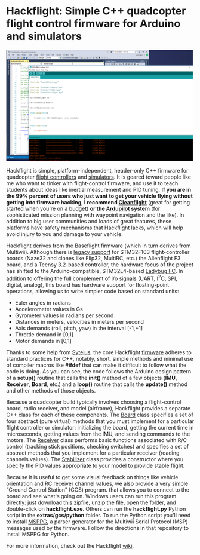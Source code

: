# Hackflight: Simple C++ quadcopter flight control firmware for Arduino and simulators

<img src="hackflight.png" width=500>

Hackflight is simple, platform-independent, header-only C++ firmware for quadcopter 
[flight controllers](https://www.tindie.com/products/TleraCorp/ladybug-flight-controller/) 
and [simulators](https://github.com/simondlevy/HackflightSim).  It
is geared toward people like me who want to tinker with flight-control
firmware, and use it to teach students about ideas like inertial measurement
and PID tuning.  <b>If you are in the 99% percent of users who just want to get
your vehicle flying without getting into firmware hacking, I recommend
[Cleanflight](http://cleanflight.com/)</b> (great for getting started when
you're on a budget) <b>or the
[Ardupilot](http://copter.ardupilot.org) system</b> (for
sophisticated mission planning with waypoint navigation and the like).  In
addition to big user communities and loads of great features, these platforms
have safety mechanisms that Hackflight lacks, which will help avoid injury to
you and damage to your vehicle.

Hackflight derives from the Baseflight firmware (which in turn derives from
Multiwii).  Although there is [legacy
support](https://github.com/simondlevy/hackflight/tree/master/extras/legacy) for
STM32F103 flight-controller boards (Naze32 and clones like Flip32, MultiRC,
etc.) the Alienflight F3 board, and a Teensy 3.2-based controller, 
the hardware focus of the project has shifted to the Arduino-compatible,
STM32L4-based [Ladybug FC](https://www.tindie.com/products/TleraCorp/ladybug-flight-controller/).
In addition to offering the full complement of i/o signals (UART, I<sup>2</sup>C,
SPI, digital, analog), this board has hardware support for floating-point operations, allowing us to
write simpler code based on standard units:

* Euler angles in radians
* Accelerometer values in Gs
* Gyrometer values in radians per second
* Distances in meters, velocities in meters per second
* Axis demands (roll, pitch, yaw) in the interval [-1,+1]
* Throttle demand in [0,1]
* Motor demands in [0,1]

Thanks to some help from [Sytelus](https://github.com/sytelus), the core
Hackflight
[firmware](https://github.com/simondlevy/hackflight/tree/master/src)
adheres to standard practices for C++, notably, short, simple methods and
minimal use of compiler macros like <b>#ifdef</b> that can make it difficult to
follow what the code is doing.  As you can see, the code follows the Arduino
design pattern of a <b>setup()</b> routine that calls the <b>init()</b> method
of a few objects (<b>IMU</b>, <b>Receiver</b>, <b>Board</b>, etc.) and a
<b>loop()</b> routine that calls the <b>update()</b> method and other methods
of those objects.  

Because a quadcopter build typically involves choosing a flight-control board,
radio receiver, and model (airframe), Hackflight provides a separate C++ class
for each of these components.  The
[Board](https://github.com/simondlevy/Hackflight/blob/master/src/board.hpp)
class specifies a set of four abstract (pure virtual) methods that you must
implement for a particular flight controller or simulator: initializing the
board, getting the current time in microseconds, getting values from the IMU,
and sending commands to the motors.  The
[Receiver](https://github.com/simondlevy/Hackflight/blob/master/src/receiver.hpp)
class performs basic functions associated with R/C control (tracking stick
positions, checking switches) and specifies a set of abstract methods that you
implement for a particular receiver (reading channels values).  The
[Stabilizer](https://github.com/simondlevy/Hackflight/blob/master/src/stabilizer.hpp)
class provides a constructor where you specify the PID values appropriate to your model to provide
stable flight.

Because it is useful to get some visual feedback on things like vehicle orientation and RC receiver
channel values,  we also provide a very simple &ldquo;Ground Control Station&rdquo; (GCS) program.
that allows you to connect to the board and see what's going on. Windows users
can run this program directly: just download [this zipfile](http://home.wlu.edu/~levys/hackflight-gcs.zip),
unzip the file, open the folder, and double-click on <b>hackflight.exe</b>.
Others can run the <b>hackflight.py</b> Python script in the
<b>extras/gcs/python</b> folder.  To run the Python script you'll
need to install [MSPPG](https://github.com/simondlevy/hackflight/tree/master/extras/parser), a
parser generator for the Multiwii Serial Protocol (MSP) messages used by the
firmware. Follow the directions in that repository to install MSPPG for Python.

For more information, check out the Hackflight [wiki](https://github.com/simondlevy/Hackflight/wiki).
